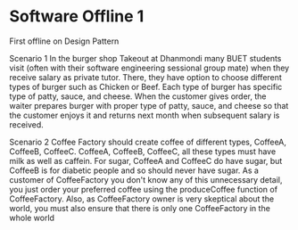 # Software Offline 1
First offline on Design Pattern

Scenario 1
In the burger shop Takeout at Dhanmondi many BUET students visit (often with their software
engineering sessional group mate) when they receive salary as private tutor. There, they have
option to choose different types of burger such as Chicken or Beef. Each type of burger has
specific type of patty, sauce, and cheese. When the customer gives order, the waiter prepares
burger with proper type of patty, sauce, and cheese so that the customer enjoys it and returns
next month when subsequent salary is received.

Scenario 2
Coffee Factory should create coffee of different types, CoffeeA, CoffeeB, CoffeeC.
CoffeeA, CoffeeB, CoffeeC, all these types must have milk as well as caffein. For sugar,
CoffeeA and CoffeeC do have sugar, but CoffeeB is for diabetic people and so should never
have sugar.
As a customer of CoffeeFactory you don't know any of this unnecessary detail, you just order
your preferred coffee using the produceCoffee function of CoffeeFactory.
Also, as CoffeeFactory owner is very skeptical about the world, you must also ensure that there
is only one CoffeeFactory in the whole world
